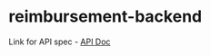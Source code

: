 # reimbursement-backend

Link for API spec - <a href="https://app.swaggerhub.com/apis-docs/reimbursemen/reimbursement/1.0.0">API Doc</a>
